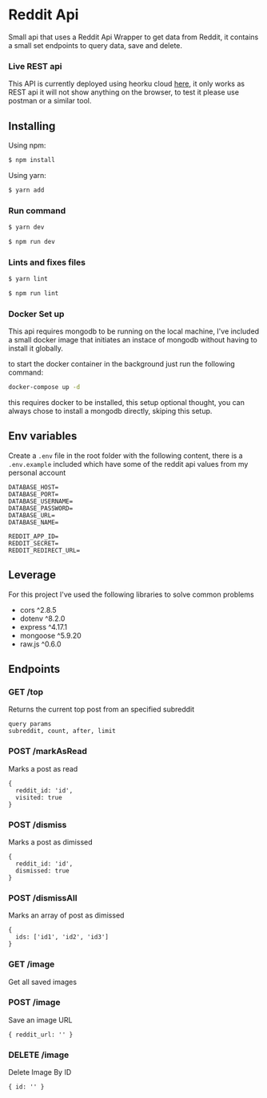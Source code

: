 # Reddit Api

Small api that uses a Reddit Api Wrapper to get data from Reddit, it contains a small set endpoints to query data, save and delete.

### Live REST api
This API is currently deployed using heorku cloud [here](https://reddit-tops-api.herokuapp.com/), it only works as REST api it will not show anything on the browser, to test it please use postman or a similar tool.

## Installing
Using npm:

```bash
$ npm install
```

Using yarn:

```bash
$ yarn add
```

### Run command
```bash
$ yarn dev
```

```bash
$ npm run dev
```

### Lints and fixes files
```bash
$ yarn lint
```

```bash
$ npm run lint
```

### Docker Set up
This api requires mongodb to be running on the local machine, I've included a small docker image that initiates an instace of mongodb without having to install it globally.

to start the docker container in the background just run the following command:

```bash
docker-compose up -d
```

this requires docker to be installed, this setup optional thought, you can always chose to install a mongodb directly, skiping this setup.

## Env variables
Create a `.env` file in the root folder with the following content, there is a `.env.example` included which have some of the reddit api values from my personal account

```
DATABASE_HOST=
DATABASE_PORT=
DATABASE_USERNAME=
DATABASE_PASSWORD=
DATABASE_URL=
DATABASE_NAME=

REDDIT_APP_ID=
REDDIT_SECRET=
REDDIT_REDIRECT_URL=
```

## Leverage
For this project I've used the following libraries to solve common problems
- cors ^2.8.5
- dotenv ^8.2.0
- express ^4.17.1
- mongoose ^5.9.20
- raw.js ^0.6.0

## Endpoints

### GET /top
Returns the current top post from an specified subreddit

```
query params
subreddit, count, after, limit
```

### POST /markAsRead
Marks a post as read

```javasctip
{
  reddit_id: 'id',
  visited: true
}
```

### POST /dismiss
Marks a post as dimissed

```javasctip
{
  reddit_id: 'id',
  dismissed: true
}
```

### POST /dismissAll
Marks an array of post as dimissed

```javasctip
{
  ids: ['id1', 'id2', 'id3']
}
```

### GET /image
Get all saved images

### POST /image
Save an image URL

```
{ reddit_url: '' }
```

### DELETE /image
Delete Image By ID

```
{ id: '' }
```
